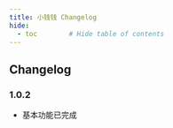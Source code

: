 ```yaml
---
title: 小钱钱 Changelog
hide:
  - toc        # Hide table of contents
---
```


## Changelog

### 1.0.2

- 基本功能已完成